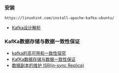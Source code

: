 ### 安装
```
https://linuxhint.com/install-apache-kafka-ubuntu/
```


* [Kafka设计解析](http://www.jasongj.com/2015/03/10/KafkaColumn1/)

### KafKa数据存储与数据一致性保证
* [kafka的高可用和一致性探究](https://yq.aliyun.com/articles/64703)
* [KafKa数据存储与数据一致性保证](https://blog.csdn.net/bluetjs/article/details/52986652)
* [数据副本的维护 ISR(in-sync Replica)](https://blog.csdn.net/qq_37502106/article/details/80271800)